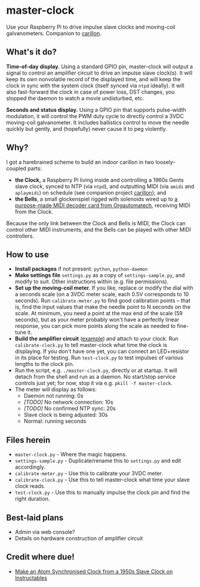 # master-clock
Use your Raspberry Pi to drive impulse slave clocks and moving-coil galvanometers. Companion to [carillon](https://github.com/clockspot/carillon).

## What's it do?
**Time-of-day display.** Using a standard GPIO pin, master-clock will output a signal to control an amplifier circuit to drive an impulse slave clock(s). It will keep its own nonvolatile record of the displayed time, and will keep the clock in sync with the system clock (itself synced via `ntpd` ideally). It will also fast-forward the clock in case of power loss, DST changes, you stopped the daemon to watch a movie undisturbed, etc.

**Seconds and status display.** Using a GPIO pin that supports pulse-width modulation, it will control the PWM duty cycle to directly control a 3VDC moving-coil galvanometer. It includes ballistics control to move the needle quickly but gently, and (hopefully) never cause it to peg violently.

## Why?
I got a harebrained scheme to build an indoor carillon in two loosely-coupled parts:

* **the Clock,** a Raspberry Pi living inside and controlling a 1960s Gents slave clock, synced to NTP (via `ntpd`), and outputting MIDI (via `amidi` and `aplaymidi`) on schedule (see companion project [carillon](https://github.com/clockspot/carillon)); and
* **the Bells**, a small glockenspiel rigged with solenoids wired up to [a purpose-made MIDI decoder card from Orgautomatech](http://www.orgautomatech.com/), receiving MIDI from the Clock.

Because the only link between the Clock and Bells is MIDI, the Clock can control other MIDI instruments, and the Bells can be played with other MIDI controllers.

## How to use
* **Install packages** if not present: `python`, `python-daemon`
* **Make settings file** `settings.py` as a copy of `settings-sample.py`, and modify to suit. Other instructions within (e.g. file permissions).
* **Set up the moving-coil meter.** If you like, replace or modify the dial with a seconds scale (on a 3VDC meter scale, each 0.5V corresponds to 10 seconds). Run `calibrate-meter.py` to find good calibration points – that is, find the input values that make the needle point to N seconds on the scale. At minimum, you need a point at the max end of the scale (59 seconds), but as your meter probably won't have a perfectly linear response, you can pick more points along the scale as needed to fine-tune it.
* **Build the amplifier circuit** ([example](http://www.instructables.com/id/Make-an-Atom-Synchronised-Clock-from-a-1950s-Slav/)) and attach to your clock. Run `calibrate-clock.py` to tell master-clock what time the clock is displaying. If you don't have one yet, you can connect an LED+resistor in its place for testing. Run `test-clock.py` to test impulses of various lengths to the clock pin.
* Run the script, e.g. `./master-clock.py`, directly or at startup. It will detach from the shell and run as a daemon. No start/stop service controls just yet; for now, stop it via e.g. `pkill -f master-clock`.
* The meter will display as follows:
  * Daemon not running: 0s
  * *[TODO]* No network connection: 10s
  * *[TODO]* No confirmed NTP sync: 20s
  * Slave clock is being adjusted: 30s
  * Normal: running seconds

## Files herein
* `master-clock.py` - Where the magic happens.
* `settings-sample.py` - Duplicate/rename this to `settings.py` and edit accordingly.
* `calibrate-meter.py` - Use this to calibrate your 3VDC meter.
* `calibrate-clock.py` - Use this to tell master-clock what time your slave clock reads.
* `test-clock.py` - Use this to manually impulse the clock pin and find the right duration.

## Best-laid plans
* Admin via web console?
* Details on hardware construction of amplifier circuit

## Credit where due!
* [Make an Atom Synchronised Clock from a 1950s Slave Clock on Instructables](http://www.instructables.com/id/Make-an-Atom-Synchronised-Clock-from-a-1950s-Slav/)